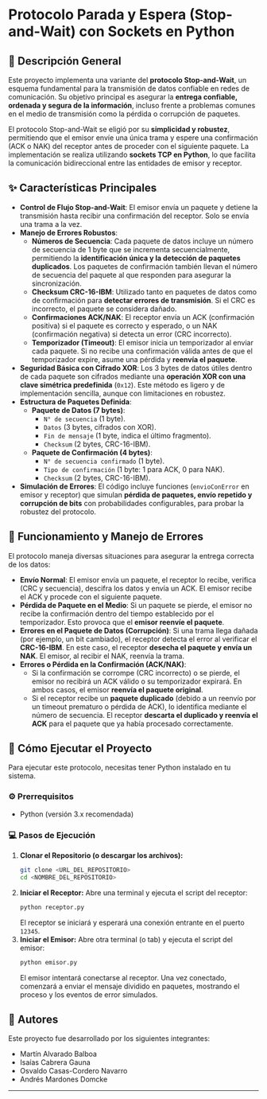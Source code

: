 
# Protocolo Parada y Espera (Stop-and-Wait) con Sockets en Python

## 📝 Descripción General

Este proyecto implementa una variante del **protocolo Stop-and-Wait**, un esquema fundamental para la transmisión de datos confiable en redes de comunicación. Su objetivo principal es asegurar la **entrega confiable, ordenada y segura de la información**, incluso frente a problemas comunes en el medio de transmisión como la pérdida o corrupción de paquetes.

El protocolo Stop-and-Wait se eligió por su **simplicidad y robustez**, permitiendo que el emisor envíe una única trama y espere una confirmación (ACK o NAK) del receptor antes de proceder con el siguiente paquete. La implementación se realiza utilizando **sockets TCP en Python**, lo que facilita la comunicación bidireccional entre las entidades de emisor y receptor.

## ✨ Características Principales

*   **Control de Flujo Stop-and-Wait**: El emisor envía un paquete y detiene la transmisión hasta recibir una confirmación del receptor. Solo se envía una trama a la vez.
*   **Manejo de Errores Robustos**:
    *   **Números de Secuencia**: Cada paquete de datos incluye un número de secuencia de 1 byte que se incrementa secuencialmente, permitiendo la **identificación única y la detección de paquetes duplicados**. Los paquetes de confirmación también llevan el número de secuencia del paquete al que responden para asegurar la sincronización.
    *   **Checksum CRC-16-IBM**: Utilizado tanto en paquetes de datos como de confirmación para **detectar errores de transmisión**. Si el CRC es incorrecto, el paquete se considera dañado.
    *   **Confirmaciones ACK/NAK**: El receptor envía un ACK (confirmación positiva) si el paquete es correcto y esperado, o un NAK (confirmación negativa) si detecta un error (CRC incorrecto).
    *   **Temporizador (Timeout)**: El emisor inicia un temporizador al enviar cada paquete. Si no recibe una confirmación válida antes de que el temporizador expire, asume una pérdida y **reenvía el paquete**.
*   **Seguridad Básica con Cifrado XOR**: Los 3 bytes de datos útiles dentro de cada paquete son cifrados mediante una **operación XOR con una clave simétrica predefinida** (`0x12`). Este método es ligero y de implementación sencilla, aunque con limitaciones en robustez.
*   **Estructura de Paquetes Definida**:
    *   **Paquete de Datos (7 bytes)**:
        *   `N° de secuencia` (1 byte).
        *   `Datos` (3 bytes, cifrados con XOR).
        *   `Fin de mensaje` (1 byte, indica el último fragmento).
        *   `Checksum` (2 bytes, CRC-16-IBM).
    *   **Paquete de Confirmación (4 bytes)**:
        *   `N° de secuencia confirmado` (1 byte).
        *   `Tipo de confirmación` (1 byte: 1 para ACK, 0 para NAK).
        *   `Checksum` (2 bytes, CRC-16-IBM).
*   **Simulación de Errores**: El código incluye funciones (`envioConError` en emisor y receptor) que simulan **pérdida de paquetes, envío repetido y corrupción de bits** con probabilidades configurables, para probar la robustez del protocolo.

## 🚦 Funcionamiento y Manejo de Errores

El protocolo maneja diversas situaciones para asegurar la entrega correcta de los datos:

*   **Envío Normal**: El emisor envía un paquete, el receptor lo recibe, verifica (CRC y secuencia), descifra los datos y envía un ACK. El emisor recibe el ACK y procede con el siguiente paquete.
*   **Pérdida de Paquete en el Medio**: Si un paquete se pierde, el emisor no recibe la confirmación dentro del tiempo establecido por el temporizador. Esto provoca que el **emisor reenvíe el paquete**.
*   **Errores en el Paquete de Datos (Corrupción)**: Si una trama llega dañada (por ejemplo, un bit cambiado), el receptor detecta el error al verificar el **CRC-16-IBM**. En este caso, el receptor **desecha el paquete y envía un NAK**. El emisor, al recibir el NAK, reenvía la trama.
*   **Errores o Pérdida en la Confirmación (ACK/NAK)**:
    *   Si la confirmación se corrompe (CRC incorrecto) o se pierde, el emisor no recibirá un ACK válido o su temporizador expirará. En ambos casos, el emisor **reenvía el paquete original**.
    *   Si el receptor recibe un **paquete duplicado** (debido a un reenvío por un timeout prematuro o pérdida de ACK), lo identifica mediante el número de secuencia. El receptor **descarta el duplicado y reenvía el ACK** para el paquete que ya había procesado correctamente.

## 🚀 Cómo Ejecutar el Proyecto

Para ejecutar este protocolo, necesitas tener Python instalado en tu sistema.

### ⚙️ Prerrequisitos

*   Python (versión 3.x recomendada)

### 💻 Pasos de Ejecución

1.  **Clonar el Repositorio (o descargar los archivos):**
    ```bash
    git clone <URL_DEL_REPOSITORIO>
    cd <NOMBRE_DEL_REPOSITORIO>
    ```
2.  **Iniciar el Receptor:**
    Abre una terminal y ejecuta el script del receptor:
    ```bash
    python receptor.py
    ```
    El receptor se iniciará y esperará una conexión entrante en el puerto `12345`.
3.  **Iniciar el Emisor:**
    Abre otra terminal (o tab) y ejecuta el script del emisor:
    ```bash
    python emisor.py
    ```
    El emisor intentará conectarse al receptor. Una vez conectado, comenzará a enviar el mensaje dividido en paquetes, mostrando el proceso y los eventos de error simulados.


## 👥 Autores

Este proyecto fue desarrollado por los siguientes integrantes:

*   Martín Alvarado Balboa
*   Isaías Cabrera Gauna
*   Osvaldo Casas-Cordero Navarro
*   Andrés Mardones Domcke

---
